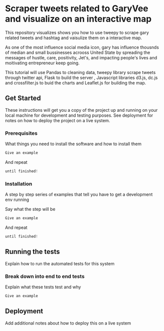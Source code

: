 # Scraper tweets related to GaryVee and visualize on an interactive map
This repository visualizes shows you how to use tweepy to scrape gary related tweets and hashtag and vaisulize them on a interactive map.

As one of the most influence social media icon, gary has influence thousnds of median and small bussinesses acrooss United State by spreading the messages of hustle, care, positivity, Jet's, and impacting people's lives and moitivating entrepreneur  keep going. 

This tutorial will use Pandas to cleaning data, tweepy library scrape tweets through twitter api, Flask to build the server , Javascript libraries d3.js, dc.js and crossfilter.js to buid the charts and Leaflet.js for building the map.

## Get Started
These instructions will get you a copy of the project up and running on your local machine for development and testing purposes. See deployment for notes on how to deploy the project on a live system.

### Prerequisites
What things you need to install the software and how to install them

```python
Give an example
```
And repeat

```python
until finished!
```
### Installation

A step by step series of examples that tell you have to get a development env running

Say what the step will be

```python
Give an example
```
And repeat

```python
until finished!
```

## Running the tests

Explain how to run the automated tests for this system

### Break down into end to end tests

Explain what these tests test and why

```python
Give an example
```

## Deployment

Add additional notes about how to deploy this on a live system




